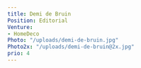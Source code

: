 ```yaml
---
title: Demi de Bruin
Position: Editorial
Venture:
- HomeDeco
Photo: "/uploads/demi-de-bruin.jpg"
Photo2x: "/uploads/demi-de-bruin@2x.jpg"
prio: 4
---
```


